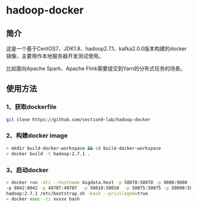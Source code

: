 # hadoop-docker

## 简介
这是一个基于CentOS7、JDK1.8、hadoop2.7.1、kafka2.0.0版本构建的docker镜像，主要用作本地服务器开发测试使用。

比如面向Apache Spark、Apache Flink需要提交到Yarn的分布式任务的场景。


## 使用方法

### 1、获取dockerfile
```sh
git clone https://github.com/section9-lab/hadoop-docker
```
### 2、构建docker image
```sh
> mkdir build-docker-workspace && cd build-docker-workspace
> docker build -t hadoop:2.7.1 .
```
### 3、启动docker
```sh
> docker run -dti --hostname bigdata.host -p 50070:50070 -p 9000:9000 -p 8088:8088 -p 8040:8040 \
-p 8042:8042 -p 49707:49707  -p 50010:50010  -p 50075:50075 -p 50090:50090 -p 2181:2181 -p 9092:9092 \
hadoop:2.7.1 /etc/bootstrap.sh -bash --privileged=true
> docker exec -ti xxxxx bash
```
